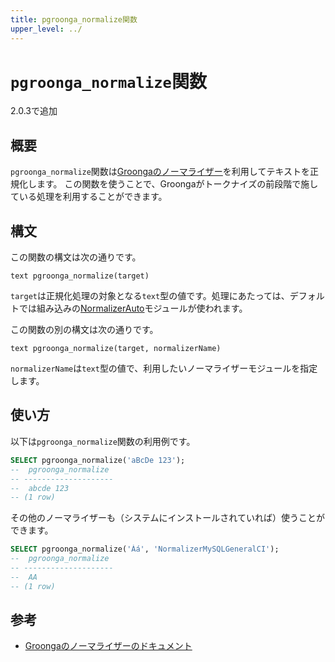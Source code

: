 ```yaml
---
title: pgroonga_normalize関数
upper_level: ../
---
```


# `pgroonga_normalize`関数

2.0.3で追加

## 概要

`pgroonga_normalize`関数は[Groongaのノーマライザー][groonga-normalizers]を利用してテキストを正規化します。
この関数を使うことで、Groongaがトークナイズの前段階で施している処理を利用することができます。

## 構文

この関数の構文は次の通りです。

```text
text pgroonga_normalize(target)
```

`target`は正規化処理の対象となる`text`型の値です。処理にあたっては、デフォルトでは組み込みの[NormalizerAuto][groonga-normalizer-auto]モジュールが使われます。

この関数の別の構文は次の通りです。

```text
text pgroonga_normalize(target, normalizerName)
```

`normalizerName`は`text`型の値で、利用したいノーマライザーモジュールを指定します。

## 使い方

以下は`pgroonga_normalize`関数の利用例です。

```sql
SELECT pgroonga_normalize('aBcDe 123');
--  pgroonga_normalize 
-- --------------------
--  abcde 123
-- (1 row)
```

その他のノーマライザーも（システムにインストールされていれば）使うことができます。

```sql
SELECT pgroonga_normalize('Àá', 'NormalizerMySQLGeneralCI');
--  pgroonga_normalize 
-- --------------------
--  AA
-- (1 row)
```

## 参考

 * [Groongaのノーマライザーのドキュメント][groonga-normalizers]

[groonga-normalizers]:http://groonga.org/ja/docs/reference/normalizers.html

[groonga-normalizer-auto]:http://groonga.org/ja/docs/reference/normalizers.html#normalizer-auto

